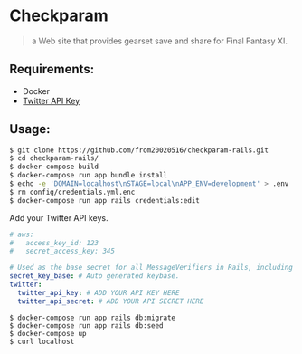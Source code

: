# Checkparam
> a Web site that provides gearset save and share for Final Fantasy XI.

## Requirements:
- Docker
- [Twitter API Key](https://developer.twitter.com/en/application/use-case)

## Usage:
```sh
$ git clone https://github.com/from20020516/checkparam-rails.git
$ cd checkparam-rails/
$ docker-compose build
$ docker-compose run app bundle install
$ echo -e 'DOMAIN=localhost\nSTAGE=local\nAPP_ENV=development' > .env
$ rm config/credentials.yml.enc
$ docker-compose run app rails credentials:edit
```
Add your Twitter API keys.
```yml
# aws:
#   access_key_id: 123
#   secret_access_key: 345

# Used as the base secret for all MessageVerifiers in Rails, including the one protecting cookies.
secret_key_base: # Auto generated keybase.
twitter:
  twitter_api_key: # ADD YOUR API KEY HERE
  twitter_api_secret: # ADD YOUR API SECRET HERE
```
```
$ docker-compose run app rails db:migrate
$ docker-compose run app rails db:seed
$ docker-compose up
$ curl localhost
```